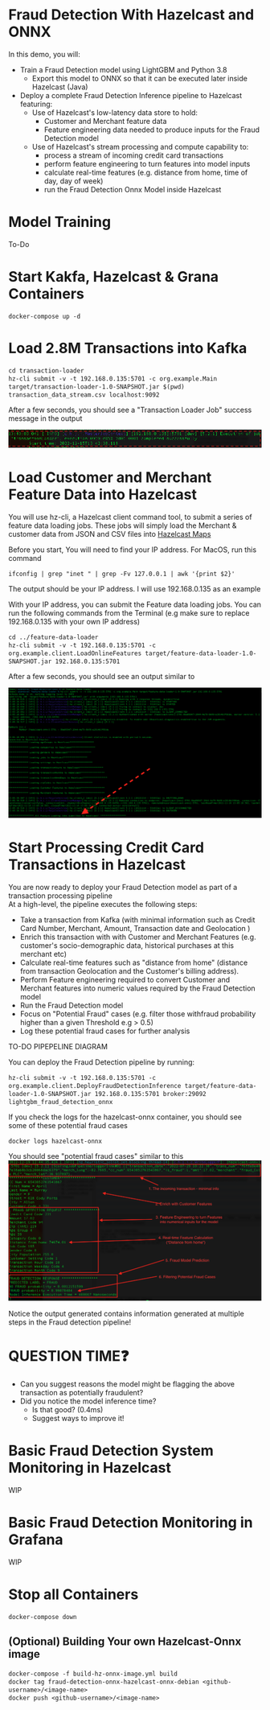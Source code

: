 # Fraud Detection With Hazelcast and ONNX

In this demo, you will:
* Train a Fraud Detection model using LightGBM and Python 3.8  
    * Export this model to ONNX so that it can be executed later inside Hazelcast (Java)
* Deploy a complete Fraud Detection Inference pipeline to Hazelcast featuring:
    * Use of Hazelcast's low-latency data store to hold:
        * Customer and Merchant feature data
        * Feature engineering data needed to produce inputs for the Fraud Detection model
    * Use of Hazelcast's stream processing and compute capability to:
        * process a stream of incoming credit card transactions
        * perform feature engineering to turn features into model inputs
        * calculate real-time features (e.g. distance from home, time of day, day of week)
        * run the Fraud Detection Onnx Model inside Hazelcast

# Model Training

To-Do


# Start Kakfa, Hazelcast & Grana Containers
```
docker-compose up -d
```

# Load 2.8M Transactions into Kafka
```
cd transaction-loader 
hz-cli submit -v -t 192.168.0.135:5701 -c org.example.Main target/transaction-loader-1.0-SNAPSHOT.jar $(pwd) transaction_data_stream.csv localhost:9092
```

After a few seconds, you should see a "Transaction Loader Job" success message in the output

![Transaction Loading Job Success Message](./images/transaction-loader-msg.png)

# Load Customer and Merchant Feature Data into Hazelcast
You will use hz-cli, a Hazelcast client command tool, to submit a series of feature data loading jobs.
These jobs will simply load the Merchant & customer data from JSON and CSV files into [Hazelcast Maps](https://docs.hazelcast.com/hazelcast/5.2/data-structures/map) 

Before you start, You will need to find your IP address.
For MacOS, run this command
```
ifconfig | grep "inet " | grep -Fv 127.0.0.1 | awk '{print $2}' 
```
The output should be your IP address.
I will use 192.168.0.135 as an example

With your IP address, you can submit the Feature data loading jobs. 
You can run the following commands from the Terminal (e.g make sure to replace 192.168.0.135 with your own IP address)
```
cd ../feature-data-loader
hz-cli submit -v -t 192.168.0.135:5701 -c org.example.client.LoadOnlineFeatures target/feature-data-loader-1.0-SNAPSHOT.jar 192.168.0.135:5701
```
After a few seconds, you should see an output similar to

![Feature Loader Success Message](./images/feature-loader-msg.png)

# Start Processing Credit Card Transactions in Hazelcast
You are now ready to deploy your Fraud Detection model as part of a transaction processing pipeline\
At a high-level, the pipeline executes the following steps:
* Take a transaction from Kafka (with minimal information such as Credit Card Number, Merchant, Amount, Transaction date and Geolocation )
* Enrich this transaction with with Customer and Merchant Features (e.g. customer's socio-demographic data, historical purchases at this merchant etc)
* Calculate real-time features such as "distance from home" (distance from transaction Geolocation and the Customer's billing address).
* Perform Feature engineering required to convert Customer and Merchant features into numeric values required by the Fraud Detection model
* Run the Fraud Detection model
* Focus on "Potential Fraud" cases (e.g. filter those withfraud probability higher than a given Threshold e.g > 0.5)
* Log these potential fraud cases for further analysis

TO-DO PIPEPELINE DIAGRAM

You can deploy the Fraud Detection pipeline by running:

```
hz-cli submit -v -t 192.168.0.135:5701 -c org.example.client.DeployFraudDetectionInference target/feature-data-loader-1.0-SNAPSHOT.jar 192.168.0.135:5701 broker:29092 lightgbm_fraud_detection_onnx
```

If you check the logs for the hazelcast-onnx container, you should see some of these potential fraud cases
```
docker logs hazelcast-onnx
```
You should see "potential fraud cases" similar to this\
![Potential Fraud Cases image](./images/potential-fraud-case.png)

Notice the output generated contains information generated at multiple steps in the Fraud detection  pipeline!

# QUESTION TIME:question:
* Can you suggest reasons the model might be flagging the above transaction as potentially fraudulent?
* Did you notice the model inference time? 
    * Is that good? (0.4ms) 
    * Suggest ways to improve it!


# Basic Fraud Detection System Monitoring in Hazelcast

WIP

# Basic Fraud Detection Monitoring in Grafana

WIP

# Stop all Containers

```
docker-compose down
```


## (Optional) Building Your own Hazelcast-Onnx image
```
docker-compose -f build-hz-onnx-image.yml build
docker tag fraud-detection-onnx-hazelcast-onnx-debian <github-username>/<image-name>
docker push <github-username>/<image-name> 
```
